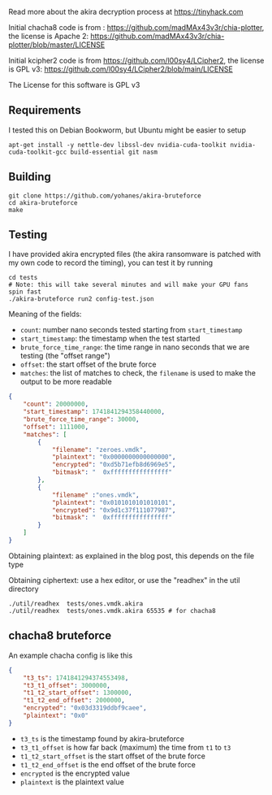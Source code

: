 Read more about the akira decryption process at https://tinyhack.com


Initial chacha8 code is from : https://github.com/madMAx43v3r/chia-plotter, the license is Apache 2: https://github.com/madMAx43v3r/chia-plotter/blob/master/LICENSE

Initial kcipher2 code is from https://github.com/l00sy4/LCipher2, the license is GPL v3: https://github.com/l00sy4/LCipher2/blob/main/LICENSE

The License for this software is GPL v3

## Requirements

I tested this on Debian Bookworm, but Ubuntu might be easier to setup

```
apt-get install -y nettle-dev libssl-dev nvidia-cuda-toolkit nvidia-cuda-toolkit-gcc build-essential git nasm
```

## Building

```
git clone https://github.com/yohanes/akira-bruteforce
cd akira-bruteforce
make
```

## Testing

I have provided akira encrypted files (the akira ransomware is patched with my own code to record the timing), you can test it by running

```
cd tests
# Note: this will take several minutes and will make your GPU fans spin fast
./akira-bruteforce run2 config-test.json 
```

Meaning of the fields:

* `count`: number nano seconds tested starting from `start_timestamp`
* `start_timestamp`: the timestamp when the test started
* `brute_force_time_range`: the time range in nano seconds that we are testing (the "offset range")
* `offset`: the start offset of the brute force
* `matches`: the list of matches to check, the `filename` is  used to make the output to be more readable

```json
{
	"count": 20000000,
	"start_timestamp": 1741841294358440000,
	"brute_force_time_range": 30000,
	"offset": 1111000,
	"matches": [
		{
            "filename": "zeroes.vmdk",
			"plaintext": "0x0000000000000000",
			"encrypted": "0xd5b71efb8d6969e5",
			"bitmask": "  0xffffffffffffffff"
		},
		{
            "filename" :"ones.vmdk",
			"plaintext": "0x0101010101010101",
			"encrypted": "0x9d1c37f111077987",
			"bitmask": "  0xffffffffffffffff"
		}		
	]	
}
```

Obtaining plaintext: as explained in the blog post, this depends on the file type

Obtaining ciphertext: use a hex editor, or use the "readhex" in the util directory

```
./util/readhex  tests/ones.vmdk.akira
./util/readhex  tests/ones.vmdk.akira 65535 # for chacha8
```

## chacha8 bruteforce

An example chacha config is like this

```json
{
    "t3_ts": 1741841294374553498,
    "t3_t1_offset": 3000000,
    "t1_t2_start_offset": 1300000,
    "t1_t2_end_offset": 2000000,
    "encrypted": "0x03d3319ddbf9caee",
    "plaintext": "0x0"
}
```

* `t3_ts` is the timestamp found by akira-bruteforce
* `t3_t1_offset` is how far back (maximum) the time from `t1` to `t3`
* `t1_t2_start_offset` is the start offset of the brute force
* `t1_t2_end_offset` is the end offset of the brute force
* `encrypted` is the encrypted value
* `plaintext` is the plaintext value
